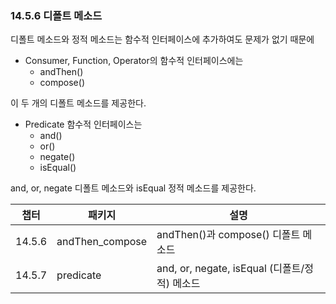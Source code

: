 ### 14.5.6 디폴트 메소드

디폴트 메소드와 정적 메소드는 함수적 인터페이스에 추가하여도 문제가 없기 때문에

- Consumer, Function, Operator의 함수적 인터페이스에는
  - andThen()
  - compose()

이 두 개의 디폴트 메소드를 제공한다.

- Predicate 함수적 인터페이스는
  - and()
  - or()
  - negate()
  - isEqual()

and, or, negate 디폴트 메소드와 isEqual 정적 메소드를 제공한다.

| 챕터   | 패키지          | 설명                                          |
| ------ | --------------- | --------------------------------------------- |
| 14.5.6 | andThen_compose | andThen()과 compose() 디폴트 메소드           |
| 14.5.7 | predicate       | and, or, negate, isEqual (디폴트/정적) 메소드 |
